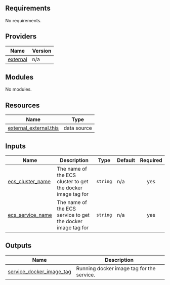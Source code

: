 ## Requirements

No requirements.

## Providers

| Name | Version |
|------|---------|
| <a name="provider_external"></a> [external](#provider\_external) | n/a |

## Modules

No modules.

## Resources

| Name | Type |
|------|------|
| [external_external.this](https://registry.terraform.io/providers/hashicorp/external/latest/docs/data-sources/external) | data source |

## Inputs

| Name | Description | Type | Default | Required |
|------|-------------|------|---------|:--------:|
| <a name="input_ecs_cluster_name"></a> [ecs\_cluster\_name](#input\_ecs\_cluster\_name) | The name of the ECS cluster to get the docker image tag for | `string` | n/a | yes |
| <a name="input_ecs_service_name"></a> [ecs\_service\_name](#input\_ecs\_service\_name) | The name of the ECS service to get the docker image tag for | `string` | n/a | yes |

## Outputs

| Name | Description |
|------|-------------|
| <a name="output_service_docker_image_tag"></a> [service\_docker\_image\_tag](#output\_service\_docker\_image\_tag) | Running docker image tag for the service. |

